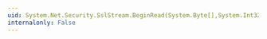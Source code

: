 ```yaml
---
uid: System.Net.Security.SslStream.BeginRead(System.Byte[],System.Int32,System.Int32,System.AsyncCallback,System.Object)
internalonly: False
---
```

